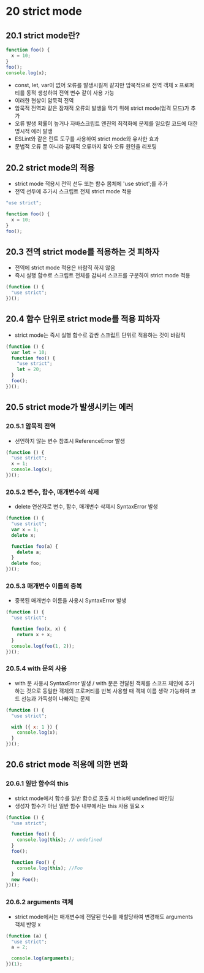 # 20 strict mode

## 20.1 strict mode란?

```javascript
function foo() {
  x = 10;
}
foo();
console.log(x);
```

- const, let, var이 없어 오류를 발생시킬꺼 같지만 암묵적으로 전역 객체 x 프로퍼티를 동적 생성하여 전역 변수 같이 사용 가능
- 이러한 현상이 암묵적 전역
- 암묵적 전역과 같은 잠재적 오류의 발생을 막기 위해 strict mode(엄격 모드)가 추가
- 오류 발생 확률이 높거나 자바스크립트 엔진의 최적화에 문제를 일으킬 코드에 대한 명시적 에러 발생
- ESLint와 같은 린트 도구를 사용하여 strict mode와 유사한 효과
- 문법적 오류 뿐 아니라 잠재적 오류까지 찾아 오류 원인을 리포팅

## 20.2 strict mode의 적용

- strict mode 적용시 전역 선두 또는 함수 몸체에 'use strict';를 추가
- 전역 선두에 추가시 스크립트 전체 strict mode 적용

```javascript
"use strict";

function foo() {
  x = 10;
}
foo();
```

## 20.3 전역 strict mode를 적용하는 것 피하자

- 전역에 strict mode 적용은 바람직 하지 않음
- 즉시 실행 함수로 스크립트 전체를 감싸서 스코프를 구분하여 strict mode 적용

```javascript
(function () {
  "use strict";
})();
```

## 20.4 함수 단위로 strict mode를 적용 피하자

- strict mode는 즉시 실행 함수로 감싼 스크립트 단위로 적용하는 것이 바람직

```javascript
(function () {
  var let = 10;
  function foo() {
    "use strict";
    let = 20;
  }
  foo();
})();
```

## 20.5 strict mode가 발생시키는 에러

### 20.5.1 암묵적 전역

- 선언하지 않는 변수 참조시 ReferenceError 발생

```javascript
(function () {
  "use strict";
  x = 1;
  console.log(x);
})();
```

### 20.5.2 변수, 함수, 매개변수의 삭제

- delete 연산자로 변수, 함수, 매개변수 삭제시 SyntaxError 발생

```javascript
(function () {
  "use strict";
  var x = 1;
  delete x;

  function foo(a) {
    delete a;
  }
  delete foo;
})();
```

### 20.5.3 매개변수 이름의 중복

- 중복된 매개변수 이름을 사용시 SyntaxError 발생

```javascript
(function () {
  "use strict";

  function foo(x, x) {
    return x + x;
  }
  console.log(foo(1, 2));
})();
```

### 20.5.4 with 문의 사용

- with 문 사용시 SyntaxError 발생 / with 문은 전달된 객체를 스코프 체인에 추가하는 것으로 동일한 객체의 프로퍼티를 반복 사용할 때 객체 이름 생략 가능하여 코드 선능과 가독성이 나빠지는 문제

```javascript
(function () {
  "use strict";

  with ({ x: 1 }) {
    console.log(x);
  }
})();
```

## 20.6 strict mode 적용에 의한 변화

### 20.6.1 일반 함수의 this

- strict mode에서 함수를 일반 함수로 호출 시 this에 undefined 바인딩
- 생성자 함수가 아닌 일반 함수 내부에서는 this 사용 필요 x

```javascript
(function () {
  "use strict";

  function foo() {
    console.log(this); // undefined
  }
  foo();

  function Foo() {
    console.log(this); //Foo
  }
  new Foo();
})();
```

### 20.6.2 arguments 객체

- strict mode에서는 매개변수에 전달된 인수를 재할당하여 변경해도 arguments 객체 반영 x

```javascript
(function (a) {
  "use strict";
  a = 2;

  console.log(arguments);
})(1);
```
